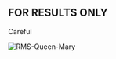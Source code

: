 ## FOR RESULTS ONLY

Careful

![RMS-Queen-Mary](https://upload.wikimedia.org/wikipedia/en/b/b2/Capt_J_Treasure_Jones%2C_Queen_Mary_1966.jpg)
